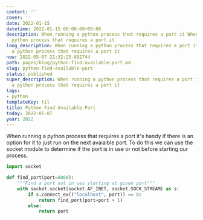 ```yaml
---
content: ''
cover: ''
date: 2022-01-15
datetime: 2022-01-15 00:00:00+00:00
description: When running a python process that requires a port it When running a
  python process that requires a port it
long_description: When running a python process that requires a port it When running
  a python process that requires a port it
now: 2022-05-07 21:32:25.892744
path: pages/blog/python-find-available-port.md
slug: python-find-available-port
status: published
super_description: When running a python process that requires a port it When running
  a python process that requires a port it
tags:
- python
templateKey: til
title: Python Find Available Port
today: 2022-05-07
year: 2022
---
```


When running a python process that requires a port it's handy if there is an
option for it to just run on the next avaialble port.  To do this we can use
the socket module to determine if the port is in use or not before starting our
process.

``` python
import socket

def find_port(port=8000):
    """Find a port not in ues starting at given port"""
    with socket.socket(socket.AF_INET, socket.SOCK_STREAM) as s:
        if s.connect_ex(("localhost", port)) == 0:
            return find_port(port=port + 1)
        else:
            return port
```